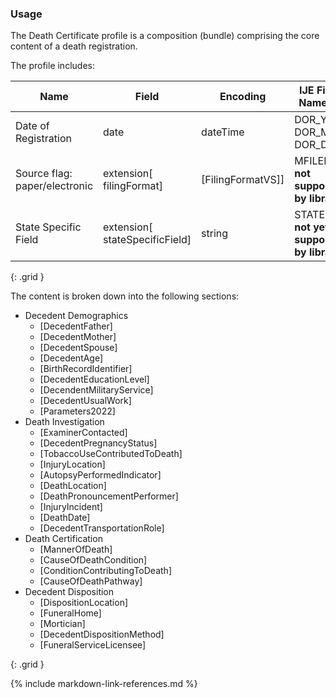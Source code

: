 ### Usage

The Death Certificate profile is a composition (bundle) comprising the core content of a death registration.

The profile includes:

| **Name** |  **Field**   |  **Encoding**  |  **IJE Field Name(s)**  |
| ---------------| ------------------------ | ------------- | ------------------- |
| Date of Registration | date  | dateTime | DOR_YR, DOR_MO, DOR_DY |
| Source flag: paper/electronic | extension[ filingFormat]  | [FilingFormatVS]] | MFILED **not supported by library**  |
| State Specific Field | extension[ stateSpecificField]  | string | STATESP **not yet supported by library**  |

{: .grid }


The content is broken down into the following sections:
* Decedent Demographics
    * [DecedentFather]
    * [DecedentMother]
    * [DecedentSpouse]
    * [DecedentAge]
    * [BirthRecordIdentifier]
    * [DecedentEducationLevel]
    * [DecendentMilitaryService]
    * [DecedentUsualWork]
    * [Parameters2022]
* Death Investigation
    * [ExaminerContacted]
    * [DecedentPregnancyStatus]
    * [TobaccoUseContributedToDeath]
    * [InjuryLocation]
    * [AutopsyPerformedIndicator]
    * [DeathLocation]
    * [DeathPronouncementPerformer]
    * [InjuryIncident]
    * [DeathDate]
    * [DecedentTransportationRole]
* Death Certification
    * [MannerOfDeath]
    * [CauseOfDeathCondition]
    * [ConditionContributingToDeath]
    * [CauseOfDeathPathway]
* Decedent Disposition
    * [DispositionLocation]
    * [FuneralHome]
    * [Mortician]
    * [DecedentDispositionMethod]
    * [FuneralServiceLicensee]



{: .grid }



{% include markdown-link-references.md %}
